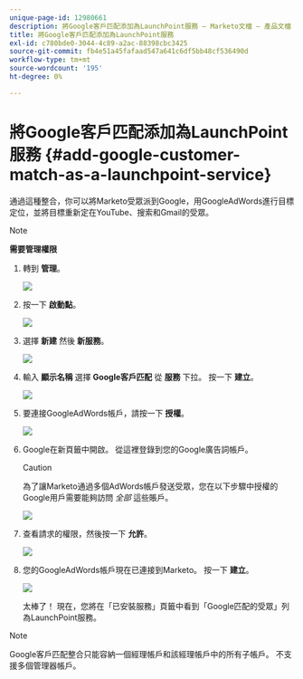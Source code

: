 ```yaml
---
unique-page-id: 12980661
description: 將Google客戶匹配添加為LaunchPoint服務 — Marketo文檔 — 產品文檔
title: 將Google客戶匹配添加為LaunchPoint服務
exl-id: c780bde0-3044-4c89-a2ac-88398cbc3425
source-git-commit: fb4e51a45fafaad547a641c6df5bb48cf536490d
workflow-type: tm+mt
source-wordcount: '195'
ht-degree: 0%

---
```


# 將Google客戶匹配添加為LaunchPoint服務 {#add-google-customer-match-as-a-launchpoint-service}

通過這種整合，你可以將Marketo受眾派到Google，用GoogleAdWords進行目標定位，並將目標重新定在YouTube、搜索和Gmail的受眾。

>[!NOTE]
>
>**需要管理權限**

1. 轉到 **管理**。

   ![](assets/admin.png)

1. 按一下 **啟動點**。

   ![](assets/image2014-12-5-14-3a35-3a27.png)

1. 選擇 **新建** 然後 **新服務**。

   ![](assets/image2014-12-5-14-3a37-3a33.png)

1. 輸入 **顯示名稱** 選擇 **Google客戶匹配** 從 **服務** 下拉。 按一下 **建立**。

   ![](assets/chooseservice.png)

1. 要連接GoogleAdWords帳戶，請按一下 **授權**。

   ![](assets/authorizeaccount-1.png)

1. Google在新頁籤中開啟。 從這裡登錄到您的Google廣告詞帳戶。

   >[!CAUTION]
   >
   >為了讓Marketo通過多個AdWords帳戶發送受眾，您在以下步驟中授權的Google用戶需要能夠訪問 _全部_ 這些賬戶。

   ![](assets/chooseaccount.png)

1. 查看請求的權限，然後按一下 **允許**。

   ![](assets/reviewpermissions.png)

1. 您的GoogleAdWords帳戶現在已連接到Marketo。 按一下 **建立**。

   ![](assets/authorizesuccess.png)

   太棒了！ 現在，您將在「已安裝服務」頁籤中看到「Google匹配的受眾」列為LaunchPoint服務。

>[!NOTE]
>
>Google客戶匹配整合只能容納一個經理帳戶和該經理帳戶中的所有子帳戶。 不支援多個管理器帳戶。
